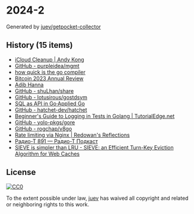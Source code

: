 # 2024-2

Generated by [juev/getpocket-collector](https://github.com/juev/getpocket-collector)

## History (15 items)

- [iCloud Cleanup | Andy Kong](https://andykong.org/blog/icloudconfusion)
- [GitHub - purpleidea/mgmt](https://github.com/purpleidea/mgmt)
- [how quick is the go compiler](https://flak.tedunangst.com/post/how-fast-is-the-go-compiler)
- [Bitcoin 2023 Annual Review](https://blog.lopp.net/bitcoin-2023-annual-review/)
- [Adib Hanna](https://profile.adibhanna.com)
- [GitHub - shuLhan/share](https://github.com/shuLhan/share)
- [GitHub - lotusirous/gostdsym](https://github.com/lotusirous/gostdsym)
- [SQL as API in Go·Applied Go](https://appliedgo.net/sqlasapi/)
- [GitHub - hatchet-dev/hatchet](https://github.com/hatchet-dev/hatchet)
- [Beginner's Guide to Logging in Tests in Golang | TutorialEdge.net](https://tutorialedge.net/golang/intro-to-logging-in-tests-golang/)
- [GitHub - yolo-pkgs/gore](https://github.com/yolo-pkgs/gore)
- [GitHub - rogchap/v8go](https://github.com/rogchap/v8go)
- [Rate limiting via Nginx | Redowan's Reflections](https://rednafi.com/go/rate_limiting_via_nginx/)
- [Радио-Т 891 — Радио-Т Подкаст](https://radio-t.com/p/2024/01/06/podcast-891/)
- [SIEVE is simpler than LRU - SIEVE: an Efficient Turn-Key Eviction Algorithm for Web Caches](https://cachemon.github.io/SIEVE-website/blog/2023/12/17/sieve-is-simpler-than-lru/)

## License

[![CC0](https://mirrors.creativecommons.org/presskit/buttons/88x31/svg/cc-zero.svg)](https://creativecommons.org/publicdomain/zero/1.0/)

To the extent possible under law, [juev](https://github.com/juev) has waived all copyright and related or neighboring rights to this work.
